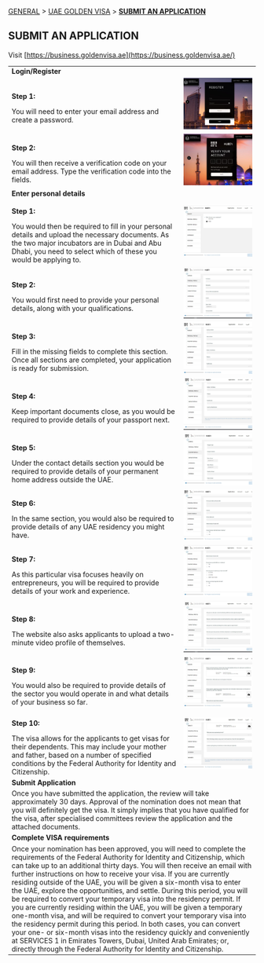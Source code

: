 [GENERAL](GENERAL/README.md) > [UAE GOLDEN VISA](VISA/README.md) > **[SUBMIT AN APPLICATION](VISA/submitanapplication.md)**

## SUBMIT AN APPLICATION <br>

Visit [https://business.goldenvisa.ae](https://business.goldenvisa.ae/)

<table>
  <thead>
  </thead>
  <tbody>
    <tr>
      <tr><td colspan="3"><b>Login/Register</b></td>      
    </tr>
    <tr>
      <td style="text-align: left"><p><b>Step 1:</b></p>You will need to enter your email address and create a password.</td>
      <td style="text-align: center"><img src="visa01.jpg" alt="VISA-1"></td>
    </tr>
    <tr>
      <td style="text-align: left"><p><b>Step 2:</b></p>You will then receive a verification code on your email address. Type the verification code into the fields. </td>
      <td style="text-align: center"><img src="visa02.jpg" alt="VISA-2"></td>
    </tr>
    <tr>
      <tr><td colspan="3"><b>Enter personal details</b></td>      
    </tr>
    <tr>
    <td style="text-align: left"><p><b>Step 1:</b></p>You would then be required to fill in your personal details and upload the necessary documents. As the two major incubators are in Dubai and Abu Dhabi, you need to select which of these you would be applying to.</td>
    <td style="text-align: center"><img src="visa03.jpg" alt="VISA-3"></td>
    </tr>
    <tr>
    <td style="text-align: left"><p><b>Step 2:</b></p>You would first need to provide your personal details, along with your qualifications.</td>
    <td style="text-align: center"><img src="visa04.jpg" alt="VISA-4"></td>
    </tr>
    <tr>
    <td style="text-align: left"><p><b>Step 3:</b></p>Fill in the missing fields to complete this section. Once all sections are completed, your application is ready for submission.</td>
    <td style="text-align: center"><img src="visa05.jpg" alt="VISA-5"></td>
    </tr>
    <tr>
    <td style="text-align: left"><p><b>Step 4:</b></p>Keep important documents close, as you would be required to provide details of your passport next.</td>
    <td style="text-align: center"><img src="visa06.jpg" alt="VISA-6"></td>
    </tr>
    <tr>
    <td style="text-align: left"><p><b>Step 5:</b></p>Under the contact details section you would be required to provide details of your permanent home address outside the UAE.</td>
    <td style="text-align: center"><img src="visa07.jpg" alt="VISA-7"></td>
    </tr>
    <tr>
    <td style="text-align: left"><p><b>Step 6:</b></p>In the same section, you would also be required to provide details of any UAE residency you might have.</td>
    <td style="text-align: center"><img src="visa08.jpg" alt="VISA-8"></td>
    </tr>
    <tr>
    <td style="text-align: left"><p><b>Step 7:</b></p>As this particular visa focuses heavily on entrepreneurs, you will be required to provide details of your work and experience.</td>
    <td style="text-align: center"><img src="visa09.jpg" alt="VISA-9"></td>
    </tr>
    <tr>
    <td style="text-align: left"><p><b>Step 8:</b></p>The website also asks applicants to upload a two-minute video profile of themselves.</td>
    <td style="text-align: center"><img src="visa10.jpg" alt="VISA-10"></td>
    </tr>
    <tr>
    <td style="text-align: left"><p><b>Step 9:</b></p>You would also be required to provide details of the sector you would operate in and what details of your business so far.</td>
    <td style="text-align: center"><img src="visa11.jpg" alt="VISA-11"></td>
    </tr>
    <tr>
    <td style="text-align: left"><p><b>Step 10:</b></p>The visa allows for the applicants to get visas for their dependents. This may include your mother and father, based on a number of specified conditions by the Federal Authority for Identity and Citizenship.</td>
    <td style="text-align: center"><img src="visa12.jpg" alt="VISA-12"></td>
    </tr>
    <tr>
      <tr><td colspan="3"><b>Submit Application</b></td>      
    </tr>
    <tr>
      <tr><td colspan="3">Once you have submitted the application, the review will take approximately 30 days. Approval of the nomination does not mean that you will definitely get the visa. It simply implies that you have qualified for the visa, after specialised committees review the application and the attached documents.</td>      
    </tr>
    <tr>
      <tr><td colspan="3"><b>Complete VISA requirements</b></td>      
    </tr>
    <tr>
      <tr><td colspan="3">Once your nomination has been approved, you will need to complete the requirements of the Federal Authority for Identity and Citizenship, which can take up to an additional thirty days. You will then receive an email with further instructions on how to receive your visa. If you are currently residing outside of the UAE, you will be given a six-month visa to enter the UAE, explore the opportunities, and settle. During this period, you will be required to convert your temporary visa into the residency permit. If you are currently residing within the UAE, you will be given a temporary one-month visa, and will be required to convert your temporary visa into the residency permit during this period. In both cases, you can convert your one- or six-month visas into the residency quickly and conveniently at SERVICES 1 in Emirates Towers, Dubai, United Arab Emirates; or, directly through the Federal Authority for Identity and Citizenship.</td>      
    </tr>
  </tbody>
</table>
